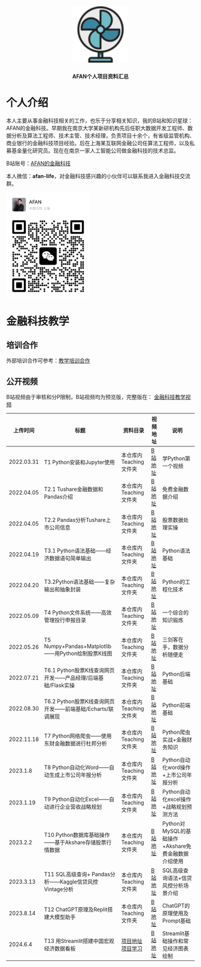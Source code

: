 <h1 align="center">
   <img src="./pics/logo.png" height="150">
    <br>
</h1>

<p align="center">
    <strong>AFAN个人项目资料汇总</strong>
</p>

# 个人介绍

本人主要从事金融科技相关的工作，也乐于分享相关知识，我的B站和知识星球：AFAN的金融科技。早期我在南京大学某新研机构先后任职大数据开发工程师、数据分析及算法工程师、技术主管、技术经理，负责项目十余个，有省级监管机构、商业银行的金融科技项目经验。后在上海某互联网金融公司任算法工程师，以及私募基金量化研究员。现在在南京一家人工智能公司做金融科技的技术总监。

B站账号：[AFAN的金融科技](https://space.bilibili.com/1020711810)

本人微信：**afan-life**，对金融科技感兴趣的小伙伴可以联系我进入金融科技交流群。

<img src="pics/weixin.png" title="" alt="" width="221">

# 金融科技教学

## 培训合作

外部培训合作可参考：[教学培训合作](https://www.wolai.com/iyxvM81EfPsRPiesUbbieB)

## 公开视频

B站视频由于审核和分P限制，B站视频均为预览版，完整版在： [金融科技教学视频](https://www.wolai.com/tpfVJ9MvjarwipfbYBA21f)

| 上传时间       | 标题                                         | 资料目录                                                                           | 视频地址                                                 | 说明                                  |
| ---------- | ------------------------------------------ | ------------------------------------------------------------------------------ | ---------------------------------------------------- | ----------------------------------- |
| 2022.03.31 | T1 Python安装和Jupyter使用                      | 本仓库内Teaching文件夹                                                                | [B站地址](https://www.bilibili.com/video/BV1B44y1P7Je)  | 学Python第一个视频                        |
| 2022.04.05 | T2.1 Tushare金融数据和Pandas介绍                  | 本仓库内Teaching文件夹                                                                | [B站地址](https://www.bilibili.com/video/bv1a3411H7kP)  | 免费金融数据介绍                            |
| 2022.04.05 | T2.2 Pandas分析Tushare上市公司信息                 | 本仓库内Teaching文件夹                                                                | [B站地址](https://www.bilibili.com/video/BV16u411e7fU)  | 股票数据处理实操                            |
| 2022.04.19 | T3.1 Python语法基础——经济数据语句简单输出                | 本仓库内Teaching文件夹                                                                | [B站地址](https://www.bilibili.com/video/BV1HY4y1v7Ke/) | Python语法基础                          |
| 2022.04.20 | T3.2Python语法基础——复杂输出和抽象封装                  | 本仓库内Teaching文件夹                                                                | [B站地址](https://www.bilibili.com/video/BV135411m7JC/) | Python的工程化技术                        |
| 2022.05.09 | T4 Python文件系统——高效管理投行申报目录                  | 本仓库内Teaching文件夹                                                                | [B站地址](https://www.bilibili.com/video/BV1y5411d7j1/) | 一个综合的知识锻炼                           |
| 2022.05.26 | T5 Numpy+Pandas+Matplotlib——用Python绘制股票K线图 | 本仓库内Teaching文件夹                                                                | [B站地址](https://www.bilibili.com/video/BV1kS4y1z7JH/) | 三剑客在手，数据分析随便走                       |
| 2022.07.21 | T6.1 Python股票K线查询网页开发——产品经理/后端基础/Flask实操   | 本仓库内Teaching文件夹                                                                | [B站地址](https://www.bilibili.com/video/BV17Y4y1j7NB)  | Python后端基础                          |
| 2022.08.30 | T6.2 Python股票K线查询网页开发——前端基础/Echarts/联调展现   | 本仓库内Teaching文件夹                                                                | [B站地址](https://www.bilibili.com/video/BV1VT411c7LJ/) | Python前端基础                          |
| 2022.11.18 | T7 Python网络爬虫——使用东财金融数据进行杜邦分析              | 本仓库内Teaching文件夹                                                                | [B站地址](https://www.bilibili.com/video/BV1k8411j7tx/) | Python爬虫实战+金融财务知识                   |
| 2023.1.8   | T8 Python自动化Word——自动生成上市公司年报分析             | 本仓库内Teaching文件夹                                                                | [B站地址](https://www.bilibili.com/video/BV1MK41117vE/) | Python自动化word操作+上市公司年报分析            |
| 2023.1.19  | T9 Python自动化Excel——自动进行企业营收战略规划            | 本仓库内Teaching文件夹                                                                | [B站地址](https://www.bilibili.com/video/BV1VG4y1F7fa/) | Python自动化excel操作+战略规划预测方法           |
| 2023.2.2   | T10 Python数据库基础操作——基于Akshare存储股票行情数据       | 本仓库内Teaching文件夹                                                                | [B站地址](https://www.bilibili.com/video/BV1ds4y1p7ew/) | Python对MySQL的基础操作+Akshare免费金融数据介绍使用 |
| 2023.3.13  | T11 SQL高级查询+ Pandas分析——Kaggle信贷风控Vintage分析 | 本仓库内Teaching文件夹                                                                | [B站地址](https://www.bilibili.com/video/BV1h84y1A7sM)  | SQL高级查询语法+信贷风控分析场景介绍                |
| 2023.8.14  | T12 ChatGPT原理及Replit搭建大模型助手                | 本仓库内Teaching文件夹                                                                | [B站地址](https://www.bilibili.com/video/BV1Nh4y1D73V/) | ChatGPT的原理使用及Prompt基础               |
| 2024.6.4   | T13 用Streamlit搭建中国宏观经济数据看板                 | [项目地址](https://github.com/AFAN-LIFE/macropage)[项目学习](https://t.zsxq.com/HfyuO) | [B站地址](https://www.bilibili.com/video/BV1fJ4m1u7u9/) | Streamlit基础操作和常见经济图表绘制              |
